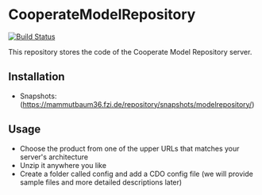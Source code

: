 # CooperateModelRepository

[![Build Status](https://img.shields.io/travis/Cooperate-Project/CooperateModelRepository.svg)](https://travis-ci.org/Cooperate-Project/CooperateModelRepository)

This repository stores the code of the Cooperate Model Repository server.

## Installation
* Snapshots: (https://mammutbaum36.fzi.de/repository/snapshots/modelrepository/)

## Usage
* Choose the product from one of the upper URLs that matches your server's architecture
* Unzip it anywhere you like
* Create a folder called config and add a CDO config file (we will provide sample files and more detailed descriptions later)
